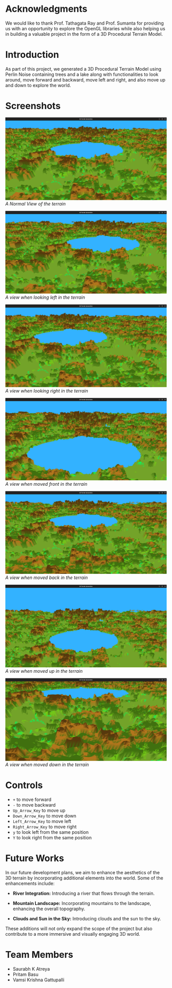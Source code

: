 # Acknowledgments
We would like to thank Prof. Tathagata Ray and Prof. Sumanta for providing us with an opportunity to explore the OpenGL libraries while also helping us in building a valuable project in the form of a 3D Procedural Terrain Model.

# Introduction
As part of this project, we generated a 3D Procedural Terrain Model using Perlin Noise containing trees and a lake along with functionalities to look around, move forward and backward, move left and right, and also move up and down to explore the world.

# Screenshots
![Alt Text](Screenshots/Normal_View.png)
*A Normal View of the terrain*

![Alt Text](Screenshots/Look_Left.png)
*A view when looking left in the terrain*

![Alt Text](Screenshots/Look_Right.png)
*A view when looking right in the terrain*

![Alt Text](Screenshots/Move_Front.png)
*A view when moved front in the terrain*

![Alt Text](Screenshots/Move_Back.png)
*A view when moved back in the terrain*

![Alt Text](Screenshots/Move_Up.png)
*A view when moved up in the terrain*

![Alt Text](Screenshots/Move_Down.png)
*A view when moved down in the terrain*

# Controls
- `+` to move forward
- `-` to move backward
- `Up_Arrow_Key` to move up
- `Down_Arrow_Key` to move down
- `Left_Arrow_Key` to move left
- `Right_Arrow_Key` to move right
- `y` to look left from the same position
- `Y` to look right from the same position

# Future Works
In our future development plans, we aim to enhance the aesthetics of the 3D terrain by incorporating additional elements into the world. Some of the enhancements include:

- **River Integration:** Introducing a river that flows through the terrain.

- **Mountain Landscape:** Incorporating mountains to the landscape, enhancing the overall topography.

- **Clouds and Sun in the Sky:** Introducing clouds and the sun to the sky.

These additions will not only expand the scope of the project but also contribute to a more immersive and visually engaging 3D world.

# Team Members
- Saurabh K Atreya
- Pritam Basu
- Vamsi Krishna Gattupalli

